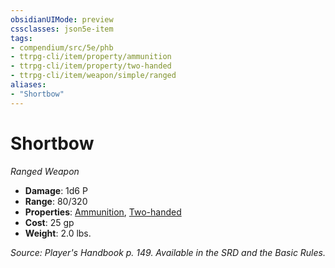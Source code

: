 ```yaml
---
obsidianUIMode: preview
cssclasses: json5e-item
tags:
- compendium/src/5e/phb
- ttrpg-cli/item/property/ammunition
- ttrpg-cli/item/property/two-handed
- ttrpg-cli/item/weapon/simple/ranged
aliases: 
- "Shortbow"
---
```

# Shortbow
*Ranged Weapon*  

- **Damage**: 1d6 P
- **Range**: 80/320
- **Properties**: [Ammunition](/3-Mechanics/CLI/rules/item-properties.md#Ammunition), [Two-handed](/3-Mechanics/CLI/rules/item-properties.md#Two-handed)
- **Cost**: 25 gp
- **Weight**: 2.0 lbs.

*Source: Player's Handbook p. 149. Available in the SRD and the Basic Rules.*
